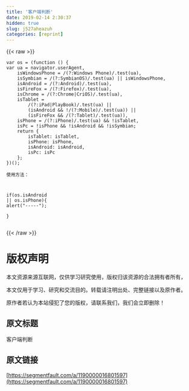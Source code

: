 ```yaml
---
title: '客户端判断' 
date: 2019-02-14 2:30:37
hidden: true
slug: j527aheazuh
categories: [reprint]
---
```


{{< raw >}}

                    
<div class="widget-codetool" style="display:none;">
      <div class="widget-codetool--inner">
      <span class="selectCode code-tool" data-toggle="tooltip" data-placement="top" title="" data-original-title="全选"></span>
      <span type="button" class="copyCode code-tool" data-toggle="tooltip" data-placement="top" data-clipboard-text="var os = (function () {
var ua = navigator.userAgent,
    isWindowsPhone = /(?:Windows Phone)/.test(ua),
    isSymbian = /(?:SymbianOS)/.test(ua) || isWindowsPhone,
    isAndroid = /(?:Android)/.test(ua),
    isFireFox = /(?:Firefox)/.test(ua),
    isChrome = /(?:Chrome|CriOS)/.test(ua),
    isTablet =
        /(?:iPad|PlayBook)/.test(ua) ||
        (isAndroid &amp;&amp; !/(?:Mobile)/.test(ua)) ||
        (isFireFox &amp;&amp; /(?:Tablet)/.test(ua)),
    isPhone = /(?:iPhone)/.test(ua) &amp;&amp; !isTablet,
    isPc = !isPhone &amp;&amp; !isAndroid &amp;&amp; !isSymbian;
    return {
        isTablet: isTablet,
        isPhone: isPhone,
        isAndroid: isAndroid,
        isPc: isPc
    };
})();" title="" data-original-title="复制"></span>
      <span type="button" class="saveToNote code-tool" data-toggle="tooltip" data-placement="top" title="" data-original-title="放进笔记"></span>
      </div>
      </div><pre class="hljs lisp"><code>var os = (<span class="hljs-name">function</span> () {
var ua = navigator.userAgent,
    isWindowsPhone = /(?<span class="hljs-symbol">:Windows</span> Phone)/.test(<span class="hljs-name">ua</span>),
    isSymbian = /(?<span class="hljs-symbol">:SymbianOS</span>)/.test(<span class="hljs-name">ua</span>) || isWindowsPhone,
    isAndroid = /(?<span class="hljs-symbol">:Android</span>)/.test(<span class="hljs-name">ua</span>),
    isFireFox = /(?<span class="hljs-symbol">:Firefox</span>)/.test(<span class="hljs-name">ua</span>),
    isChrome = /(?<span class="hljs-symbol">:Chrome</span>|CriOS)/.test(ua),
    isTablet =
        /(?:iPad|PlayBook)/.test(<span class="hljs-name">ua</span>) ||
        (<span class="hljs-name">isAndroid</span> <span class="hljs-symbol">&amp;&amp;</span> !/(?<span class="hljs-symbol">:Mobile</span>)/.test(<span class="hljs-name">ua</span>)) ||
        (<span class="hljs-name">isFireFox</span> <span class="hljs-symbol">&amp;&amp;</span> /(?<span class="hljs-symbol">:Tablet</span>)/.test(<span class="hljs-name">ua</span>)),
    isPhone = /(?<span class="hljs-symbol">:iPhone</span>)/.test(<span class="hljs-name">ua</span>) <span class="hljs-symbol">&amp;&amp;</span> !isTablet,
    isPc = !isPhone <span class="hljs-symbol">&amp;&amp;</span> !isAndroid <span class="hljs-symbol">&amp;&amp;</span> !isSymbian<span class="hljs-comment">;</span>
    return {
        isTablet: isTablet,
        isPhone: isPhone,
        isAndroid: isAndroid,
        isPc: isPc
    }<span class="hljs-comment">;</span>
})()<span class="hljs-comment">;</span></code></pre>
<div class="widget-codetool" style="display:none;">
      <div class="widget-codetool--inner">
      <span class="selectCode code-tool" data-toggle="tooltip" data-placement="top" title="" data-original-title="全选"></span>
      <span type="button" class="copyCode code-tool" data-toggle="tooltip" data-placement="top" data-clipboard-text="使用方法：

if(os.isAndroid || os.isPhone){
    alert(&quot;-----&quot;);  
}
" title="" data-original-title="复制"></span>
      <span type="button" class="saveToNote code-tool" data-toggle="tooltip" data-placement="top" title="" data-original-title="放进笔记"></span>
      </div>
      </div><pre class="hljs moonscript"><code>使用方法：

<span class="hljs-keyword">if</span>(<span class="hljs-built_in">os</span>.isAndroid || <span class="hljs-built_in">os</span>.isPhone){
    alert(<span class="hljs-string">"-----"</span>);  
}
</code></pre>

                
{{< /raw >}}

# 版权声明
本文资源来源互联网，仅供学习研究使用，版权归该资源的合法拥有者所有，

本文仅用于学习、研究和交流目的。转载请注明出处、完整链接以及原作者。

原作者若认为本站侵犯了您的版权，请联系我们，我们会立即删除！

## 原文标题
客户端判断

## 原文链接
[https://segmentfault.com/a/1190000016801597](https://segmentfault.com/a/1190000016801597)

